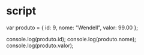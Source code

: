 # script

var produto = {
  id: 9,
  nome: "Wendell",
  valor: 99.00
};

console.log(produto.id);
console.log(produto.nome);
console.log(produto.valor);




